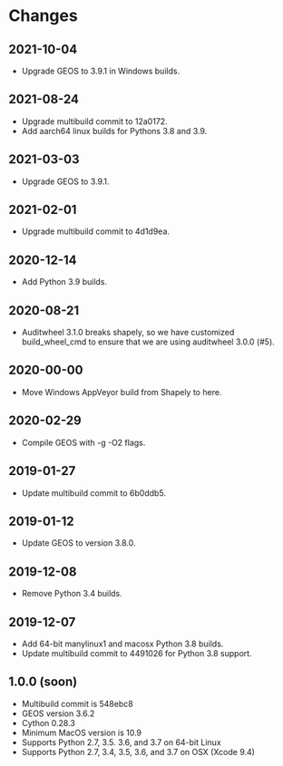 Changes
=======

## 2021-10-04

- Upgrade GEOS to 3.9.1 in Windows builds.

## 2021-08-24

- Upgrade multibuild commit to 12a0172. 
- Add aarch64 linux builds for Pythons 3.8 and 3.9.

## 2021-03-03

- Upgrade GEOS to 3.9.1.

## 2021-02-01

- Upgrade multibuild commit to 4d1d9ea.

## 2020-12-14

- Add Python 3.9 builds.

## 2020-08-21

* Auditwheel 3.1.0 breaks shapely, so we have customized build_wheel_cmd to
  ensure that we are using auditwheel 3.0.0 (#5).

## 2020-00-00

* Move Windows AppVeyor build from Shapely to here.

## 2020-02-29

* Compile GEOS with -g -O2 flags.

## 2019-01-27

* Update multibuild commit to 6b0ddb5.

## 2019-01-12

* Update GEOS to version 3.8.0.

## 2019-12-08

* Remove Python 3.4 builds.

## 2019-12-07

* Add 64-bit manylinux1 and macosx Python 3.8 builds.
* Update multibuild commit to 4491026 for Python 3.8 support.

## 1.0.0 (soon)

* Multibuild commit is 548ebc8
* GEOS version 3.6.2
* Cython 0.28.3
* Minimum MacOS version is 10.9
* Supports Python 2.7, 3.5. 3.6, and 3.7 on 64-bit Linux
* Supports Python 2.7, 3.4, 3.5, 3.6, and 3.7 on OSX (Xcode 9.4)

